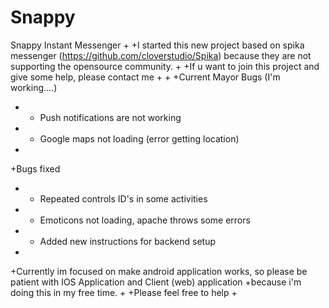 # Snappy
Snappy Instant Messenger
+
+I started this new project based on spika messenger (https://github.com/cloverstudio/Spika) because they are not supporting the opensource community.
+
+If u want to join this project and give some help, please contact me
+
+
+Current Mayor Bugs (I'm working....)
+ * Push notifications are not working
+ * Google maps not loading (error getting location)
+
+Bugs fixed
+ * Repeated controls ID's in some activities
+ * Emoticons not loading, apache throws some errors
+ * Added new instructions for backend setup
+
+Currently im focused on make android application works, so please be patient with IOS Application and Client (web) application
+because i'm doing this in my free time.
+
+Please feel free to help
+
